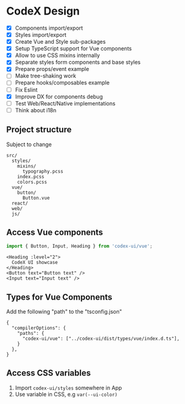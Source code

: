 # CodeX Design

- [x] Components import/export
- [x] Styles import/export
- [x] Create Vue and Style sub-packages
- [x] Setup TypeScript support for Vue components
- [x] Allow to use CSS mixins internally
- [x] Separate styles form components and base styles
- [x] Prepare props/event example
- [ ] Make tree-shaking work
- [ ] Prepare hooks/composables example
- [ ] Fix Eslint
- [x] Improve DX for components debug
- [ ] Test Web/React/Native implementations
- [ ] Think about i18n

## Project structure

Subject to change

```
src/
  styles/
    mixins/
      typography.pcss
    index.pcss
    colors.pcss
  vue/
    button/
      Button.vue
  react/
  web/
  js/
```

## Access Vue components

```ts
import { Button, Input, Heading } from 'codex-ui/vue';
```

```vue
<Heading :level="2">
  CodeX UI showcase
</Heading>
<Button text="Button text" />
<Input text="Input text" />
```

## Types for Vue Components

Add the following "path" to the "tsconfig.json"

```
{
  "compilerOptions": {
    "paths": {
      "codex-ui/vue": ["../codex-ui/dist/types/vue/index.d.ts"],
    }
  },
}

```

## Access CSS variables

1. Import `codex-ui/styles` somewhere in App
2. Use variable in CSS, e.g `var(--ui-color)`
